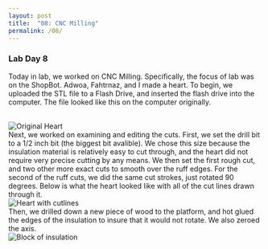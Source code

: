```yaml
---
layout: post
title:  "08: CNC Milling"
permalink: /08/
---
```


### **Lab Day 8**

Today in lab, we worked on CNC Milling. Specifically, the focus of lab was on the ShopBot. Adwoa, Fahtrnaz, and I made a heart. To begin, we uploaded the STL file to a Flash Drive, and inserted the flash drive into the computer. The file looked like this on the computer originally. 

<BR> 
<img src="IMG_2115.JPG" alt="Original Heart">
<BR>
Next, we worked on examining and editing the cuts. First, we set the drill bit to a 1/2 inch bit (the biggest bit avalible). We chose this size because the insulation material is relatively easy to cut through, and the heart did not require very precise cutting by any means. We then set the first rough cut, and two other more exact cuts to smooth over the ruff edges. For the second of the ruff cuts, we did the same cut strokes, just rotated 90 degrees. Below is what the heart looked like with all of the cut lines drawn through it. 
<BR>
<img src="IMG_2116.JPG" alt="Heart with cutlines">
<BR>
Then, we drilled down a new piece of wood to the platform, and hot glued the edges of the insulation to insure that it would not rotate. We also zeroed the axis.
<BR>
<img src="IMG_2118.JPG" alt="Block of insulation">
<BR>